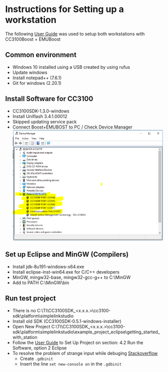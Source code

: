 # Instructions for Setting up a workstation
The following [User Guide](http://www.ti.com/lit/ug/swru375d/swru375d.pdf) was used to setup both workstations with CC3100Boost + EMUBoost

## Common environment

- Windows 10 installed using a USB created by using rufus
- Update windows
- Install notepad++ (7.6.1)
- Git for windows (2.20.1)

## Install Software for CC3100 

- CC3100SDK-1.3.0-windows
- Install Uniflash 3.4.1.00012
- Skipped updating service pack
- Connect Boost+EMUBOST to PC / Check Device Manager
![](./recognizedCC3100.PNG)

## Set up Eclipse and MinGW (Compilers)

- Install jdk-8u191-windows-x64.exe
- Install eclipse-inst-win64.exe for C/C++ developers
- MinGW, mingw32-base, mingw32-gcc-g++ to C:\MinGW
- Add to PATH C:\MinGW\bin

## Run test project

- There is no C:\TI\CC3100SDK_<x.x.x.>\cc3100-sdk\platform\simplelinkstudio
- Install old SDK (CC3100SDK-0.5.1-windows-installer)
- Open New Project C:\TI\CC3100SDK_<x.x.x.>\cc3100-sdk\platform\simplelinkstudio\example_project_eclipse\getting_started_with_station
- Follow the [User Guide](http://www.ti.com/lit/ug/swru375d/swru375d.pdf) to Set Up Project on section: 4.2 Run the Software, option 2 Eclipse  
- To resolve the problem of strange input while debuging [Stackoverflow](https://stackoverflow.com/a/19824801)
	- Create `.gdbinit` 
	- Insert the line `set new-console on` in the `.gdbinit`
